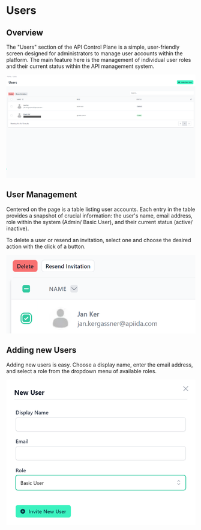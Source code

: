 # Users 

<head>
  <meta name="guidename" content="API Management"/>
  <meta name="context" content="GUID-e54425f7-a92d-424c-9eec-234616212f4b"/>
</head> 

## Overview

The "Users" section of the API Control Plane is a simple, user-friendly screen designed for administrators to manage user accounts within the platform. The main feature here is the management of individual user roles and their current status within the API management system.

![](../Images/img-cp-developer_portal_users_overview.png)

## User Management
Centered on the page is a table listing user accounts. Each entry in the table provides a snapshot of crucial information: the user's name, email address, role within the system (Admin/ Basic User), and their current status (active/ inactive).

To delete a user or resend an invitation, select one and choose the desired action with the click of a button.

![](../Images/img-cp-developer_portal_user_managment.png)

## Adding new Users

Adding new users is easy. Choose a display name, enter the email address, and select a role from the dropdown menu of available roles.

![](../Images/img-cp-developer_portal_invite_new_user.png)

